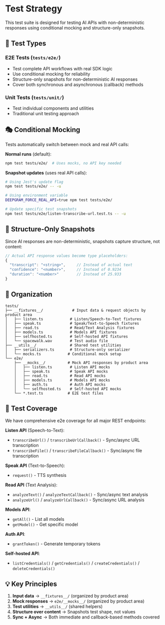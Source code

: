 # Test Strategy

This test suite is designed for testing AI APIs with non-deterministic responses using conditional mocking and structure-only snapshots.

## 🎯 Test Types

### E2E Tests (`tests/e2e/`)

- Test complete API workflows with real SDK logic
- Use conditional mocking for reliability
- Structure-only snapshots for non-deterministic AI responses
- Cover both synchronous and asynchronous (callback) methods

### Unit Tests (`tests/unit/`)

- Test individual components and utilities
- Traditional unit testing approach

## 🎭 Conditional Mocking

Tests automatically switch between mock and real API calls:

**Normal runs** (default):

```bash
npm test tests/e2e/  # Uses mocks, no API key needed
```

**Snapshot updates** (uses real API calls):

```bash
# Using Jest's update flag
npm test tests/e2e/ -- -u

# Using environment variable
DEEPGRAM_FORCE_REAL_API=true npm test tests/e2e/

# Update specific test snapshots
npm test tests/e2e/listen-transcribe-url.test.ts -- -u
```

## 📸 Structure-Only Snapshots

Since AI responses are non-deterministic, snapshots capture structure, not content:

```typescript
// Actual API response values become type placeholders:
{
  "transcript": "<string>",     // Instead of actual text
  "confidence": "<number>",     // Instead of 0.9234
  "duration": "<number>"        // Instead of 25.933
}
```

## 📁 Organization

```
tests/
├── __fixtures__/             # Input data & request objects by product area
│   ├── listen.ts            # Listen/Speech-to-Text fixtures
│   ├── speak.ts             # Speak/Text-to-Speech fixtures
│   ├── read.ts              # Read/Text Analysis fixtures
│   ├── models.ts            # Models API fixtures
│   ├── selfhosted.ts        # Self-hosted API fixtures
│   └── spacewalk.wav        # Test audio file
├── __utils__/               # Shared test utilities
│   ├── serializers.ts       # Structure-only serializer
│   └── mocks.ts            # Conditional mock setup
└── e2e/
    ├── __mocks__/          # Mock API responses by product area
    │   ├── listen.ts        # Listen API mocks
    │   ├── speak.ts         # Speak API mocks
    │   ├── read.ts          # Read API mocks
    │   ├── models.ts        # Models API mocks
    │   ├── auth.ts          # Auth API mocks
    │   └── selfhosted.ts    # Self-hosted API mocks
    └── *.test.ts           # E2E test files
```

## 🧪 Test Coverage

We have comprehensive e2e coverage for all major REST endpoints:

**Listen API** (Speech-to-Text):

- `transcribeUrl()` / `transcribeUrlCallback()` - Sync/async URL transcription
- `transcribeFile()` / `transcribeFileCallback()` - Sync/async file transcription

**Speak API** (Text-to-Speech):

- `request()` - TTS synthesis

**Read API** (Text Analysis):

- `analyzeText()` / `analyzeTextCallback()` - Sync/async text analysis
- `analyzeUrl()` / `analyzeUrlCallback()` - Sync/async URL analysis

**Models API**:

- `getAll()` - List all models
- `getModel()` - Get specific model

**Auth API**:

- `grantToken()` - Generate temporary tokens

**Self-hosted API**:

- `listCredentials()` / `getCredentials()` / `createCredentials()` / `deleteCredentials()`

## 💡 Key Principles

1. **Input data** → `__fixtures__/` (organized by product area)
2. **Mock responses** → `e2e/__mocks__/` (organized by product area)
3. **Test utilities** → `__utils__/` (shared helpers)
4. **Structure over content** → Snapshots test shape, not values
5. **Sync + Async** → Both immediate and callback-based methods covered
